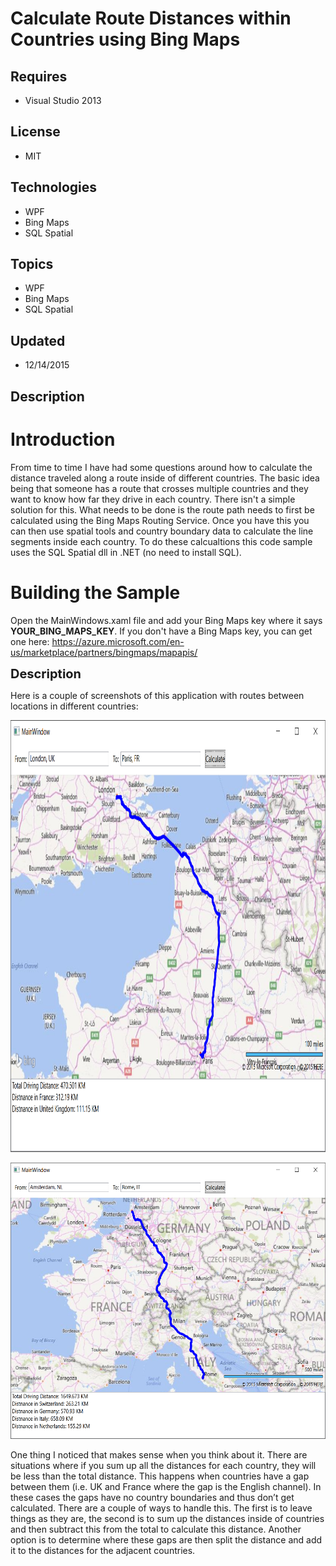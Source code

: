 # Calculate Route Distances within Countries using Bing Maps
## Requires
- Visual Studio 2013
## License
- MIT
## Technologies
- WPF
- Bing Maps
- SQL Spatial
## Topics
- WPF
- Bing Maps
- SQL Spatial
## Updated
- 12/14/2015
## Description

<h1>Introduction</h1>
<p>From time to time I have had some questions around how to calculate the distance traveled along a route inside of different countries. The basic idea being that someone has a route that crosses multiple countries and they want to know how far they drive
 in each country. There isn't a simple solution for this. What needs to be done is the route path needs to first be calculated using the Bing Maps Routing Service. Once you have this you can then use spatial tools and country boundary data to calculate the
 line segments inside each country. To do these calcualtions this code sample uses the SQL Spatial dll in .NET (no need to install SQL).</p>
<h1><span>Building the Sample</span></h1>
<p>Open the MainWindows.xaml file and add your Bing Maps key where it says <strong>
YOUR_BING_MAPS_KEY</strong>. If you don't have a Bing Maps key, you can get one here:
<a href="https://azure.microsoft.com/en-us/marketplace/partners/bingmaps/mapapis/">
https://azure.microsoft.com/en-us/marketplace/partners/bingmaps/mapapis/</a></p>
<p><span style="font-size:20px; font-weight:bold">Description</span></p>
<p>Here is a couple of screenshots of this application with routes between locations in different countries:</p>
<p><img alt="" id="146042" src="146042-london_paris.png" width="889" height="672" style="width:612px; height:691px"></p>
<p><img alt="" id="146043" src="146043-amsterdam_rome.png" width="984" height="742" style="width:658px; height:442px"></p>
<p>One thing I noticed that makes sense when you think about it. There are situations where if you sum up all the distances for each country, they will be less than the total distance. This happens when countries have a gap between them (i.e. UK and France
 where the gap is the English channel). In these cases the gaps have no country boundaries and thus don&rsquo;t get calculated. There are a couple of ways to handle this. The first is to leave things as they are, the second is to sum up the distances inside
 of countries and then subtract this from the total to calculate this distance. Another option is to determine where these gaps are then split the distance and add it to the distances for the adjacent countries.</p>
<p><strong>&nbsp;</strong><em>&nbsp;</em></p>
